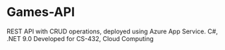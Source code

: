 # Games-API

REST API with CRUD operations, deployed using Azure App Service.
C#, .NET 9.0
Developed for CS-432, Cloud Computing
